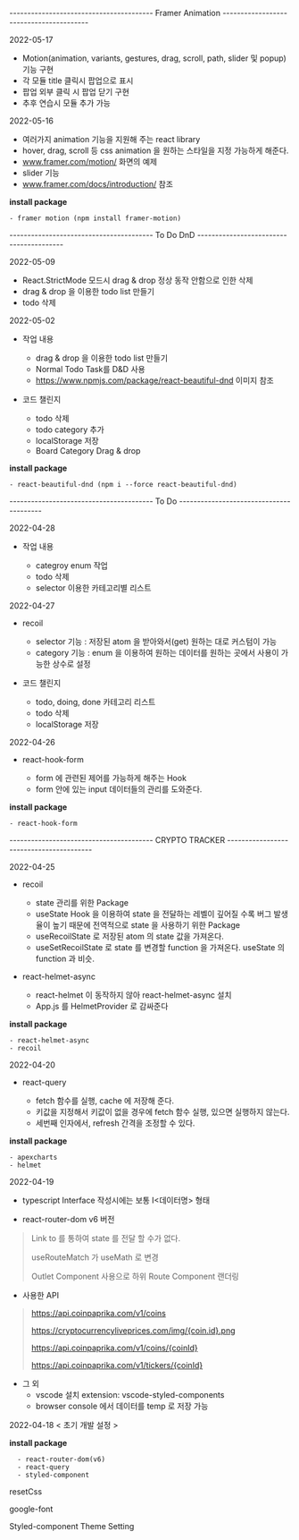 ---------------------------------------- Framer Animation ----------------------------------------

2022-05-17

- Motion(animation, variants, gestures, drag, scroll, path, slider 및 popup) 기능 구현
- 각 모듈 title 클릭시 팝업으로 표시
- 팝업 외부 클릭 시 팝업 닫기 구현
- 추후 연습시 모듈 추가 가능

2022-05-16

- 여러가지 animation 기능을 지원해 주는 react library
- hover, drag, scroll 등 css animation 을 원하는 스타일을 지정 가능하게 해준다.
- www.framer.com/motion/ 화면의 예제
- slider 기능
- www.framer.com/docs/introduction/ 참조

<b>install package</b>

    - framer motion (npm install framer-motion)

---------------------------------------- To Do DnD ----------------------------------------

2022-05-09

- React.StrictMode 모드시 drag & drop 정상 동작 안함으로 인한 삭제
- drag & drop 을 이용한 todo list 만들기
- todo 삭제

2022-05-02

- 작업 내용

  - drag & drop 을 이용한 todo list 만들기
  - Normal Todo Task를 D&D 사용
  - https://www.npmjs.com/package/react-beautiful-dnd 이미지 참조

- 코드 챌린지

  - todo 삭제
  - todo category 추가
  - localStorage 저장
  - Board Category Drag & drop

<b>install package</b>

    - react-beautiful-dnd (npm i --force react-beautiful-dnd)

---------------------------------------- To Do ----------------------------------------

2022-04-28

- 작업 내용

  - categroy enum 작업
  - todo 삭제
  - selector 이용한 카테고리별 리스트

2022-04-27

- recoil

  - selector 기능 : 저장된 atom 을 받아와서(get) 원하는 대로 커스텀이 가능
  - category 기능 : enum 을 이용하여 원하는 데이터를 원하는 곳에서 사용이 가능한 상수로 설정

- 코드 챌린지

  - todo, doing, done 카테고리 리스트
  - todo 삭제
  - localStorage 저장

2022-04-26

- react-hook-form

  - form 에 관련된 제어를 가능하게 해주는 Hook
  - form 안에 있는 input 데이터들의 관리를 도와준다.

<b>install package</b>

    - react-hook-form

---------------------------------------- CRYPTO TRACKER ----------------------------------------

2022-04-25

- recoil

  - state 관리를 위한 Package
  - useState Hook 을 이용하여 state 을 전달하는 레벨이 깊어질 수록 버그 발생율이 높기 때문에 전역적으로 state 을 사용하기 위한 Package
  - useRecoilState 로 저장된 atom 의 state 값을 가져온다.
  - useSetRecoilState 로 state 를 변경할 function 을 가져온다. useState 의 function 과 비슷.

- react-helmet-async

  - react-helmet 이 동작하지 않아 react-helmet-async 설치
  - App.js 를 HelmetProvider 로 감싸준다

<b>install package</b>

    - react-helmet-async
    - recoil

2022-04-20

- react-query

  - fetch 함수를 실행, cache 에 저장해 준다.
  - 키값을 지정해서 키값이 없을 경우에 fetch 함수 실행, 있으면 실행하지 않는다.
  - 세번째 인자에서, refresh 간격을 조정할 수 있다.

<b>install package</b>

    - apexcharts
    - helmet

2022-04-19

- typescript Interface 작성시에는 보통 I<데이터명> 형태

- react-router-dom v6 버전

> Link to 를 통하여 state 를 전달 할 수가 없다.
>
> useRouteMatch 가 useMath 로 변경
>
> Outlet Component 사용으로 하위 Route Component 랜더링

- 사용한 API

> https://api.coinpaprika.com/v1/coins
>
> https://cryptocurrencyliveprices.com/img/{coin.id}.png
>
> https://api.coinpaprika.com/v1/coins/{coinId}
>
> https://api.coinpaprika.com/v1/tickers/{coinId}

- 그 외
  - vscode 설치 extension: vscode-styled-components
  - browser console 에서 데이터를 temp 로 저장 가능

2022-04-18 < 초기 개발 설정 >

<b>install package</b>

      - react-router-dom(v6)
      - react-query
      - styled-component

resetCss

google-font

Styled-component Theme Setting
